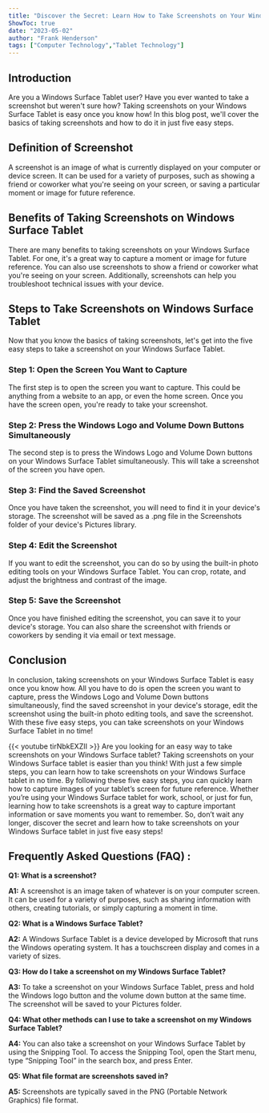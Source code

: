 ```yaml
---
title: "Discover the Secret: Learn How to Take Screenshots on Your Windows Surface Tablet in Just 5 Easy Steps!"
ShowToc: true 
date: "2023-05-02"
author: "Frank Henderson" 
tags: ["Computer Technology","Tablet Technology"]
---
```

## Introduction 
Are you a Windows Surface Tablet user? Have you ever wanted to take a screenshot but weren't sure how? Taking screenshots on your Windows Surface Tablet is easy once you know how! In this blog post, we'll cover the basics of taking screenshots and how to do it in just five easy steps. 

## Definition of Screenshot 
A screenshot is an image of what is currently displayed on your computer or device screen. It can be used for a variety of purposes, such as showing a friend or coworker what you're seeing on your screen, or saving a particular moment or image for future reference.

## Benefits of Taking Screenshots on Windows Surface Tablet 
There are many benefits to taking screenshots on your Windows Surface Tablet. For one, it's a great way to capture a moment or image for future reference. You can also use screenshots to show a friend or coworker what you're seeing on your screen. Additionally, screenshots can help you troubleshoot technical issues with your device. 

## Steps to Take Screenshots on Windows Surface Tablet 
Now that you know the basics of taking screenshots, let's get into the five easy steps to take a screenshot on your Windows Surface Tablet. 

### Step 1: Open the Screen You Want to Capture 
The first step is to open the screen you want to capture. This could be anything from a website to an app, or even the home screen. Once you have the screen open, you're ready to take your screenshot. 

### Step 2: Press the Windows Logo and Volume Down Buttons Simultaneously 
The second step is to press the Windows Logo and Volume Down buttons on your Windows Surface Tablet simultaneously. This will take a screenshot of the screen you have open. 

### Step 3: Find the Saved Screenshot 
Once you have taken the screenshot, you will need to find it in your device's storage. The screenshot will be saved as a .png file in the Screenshots folder of your device's Pictures library. 

### Step 4: Edit the Screenshot 
If you want to edit the screenshot, you can do so by using the built-in photo editing tools on your Windows Surface Tablet. You can crop, rotate, and adjust the brightness and contrast of the image. 

### Step 5: Save the Screenshot 
Once you have finished editing the screenshot, you can save it to your device's storage. You can also share the screenshot with friends or coworkers by sending it via email or text message. 

## Conclusion 
In conclusion, taking screenshots on your Windows Surface Tablet is easy once you know how. All you have to do is open the screen you want to capture, press the Windows Logo and Volume Down buttons simultaneously, find the saved screenshot in your device's storage, edit the screenshot using the built-in photo editing tools, and save the screenshot. With these five easy steps, you can take screenshots on your Windows Surface Tablet in no time!

{{< youtube tirNbkEXZII >}} 
Are you looking for an easy way to take screenshots on your Windows Surface tablet? Taking screenshots on your Windows Surface tablet is easier than you think! With just a few simple steps, you can learn how to take screenshots on your Windows Surface tablet in no time. By following these five easy steps, you can quickly learn how to capture images of your tablet’s screen for future reference. Whether you’re using your Windows Surface tablet for work, school, or just for fun, learning how to take screenshots is a great way to capture important information or save moments you want to remember. So, don’t wait any longer, discover the secret and learn how to take screenshots on your Windows Surface tablet in just five easy steps!

## Frequently Asked Questions (FAQ) :
**Q1: What is a screenshot?**

**A1:** A screenshot is an image taken of whatever is on your computer screen. It can be used for a variety of purposes, such as sharing information with others, creating tutorials, or simply capturing a moment in time.

**Q2: What is a Windows Surface Tablet?**

**A2:** A Windows Surface Tablet is a device developed by Microsoft that runs the Windows operating system. It has a touchscreen display and comes in a variety of sizes.

**Q3: How do I take a screenshot on my Windows Surface Tablet?**

**A3:** To take a screenshot on your Windows Surface Tablet, press and hold the Windows logo button and the volume down button at the same time. The screenshot will be saved to your Pictures folder.

**Q4: What other methods can I use to take a screenshot on my Windows Surface Tablet?**

**A4:** You can also take a screenshot on your Windows Surface Tablet by using the Snipping Tool. To access the Snipping Tool, open the Start menu, type “Snipping Tool” in the search box, and press Enter.

**Q5: What file format are screenshots saved in?**

**A5:** Screenshots are typically saved in the PNG (Portable Network Graphics) file format.





